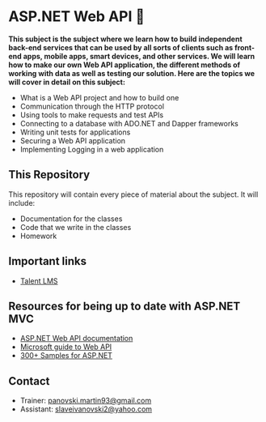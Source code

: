 # ASP.NET Web API 📕

**This subject is the subject where we learn how to build independent back-end services that can be used by all sorts of clients such as front-end apps, mobile apps, smart devices, and other services. We will learn how to make our own Web API application, the different methods of working with data as well as testing our solution. Here are the topics we will cover in detail on this subject:**

* What is a Web API project and how to build one
* Communication through the HTTP protocol
* Using tools to make requests and test APIs
* Connecting to a database with ADO.NET and Dapper frameworks
* Writing unit tests for applications
* Securing a Web API application
* Implementing Logging in a web application

## This Repository

This repository will contain every piece of material about the subject. It will include:

* Documentation for the classes
* Code that we write in the classes
* Homework

## Important links

* [Talent LMS](https://academyforprogramming-seavusedu.talentlms.com/index)

## Resources for being up to date with ASP.NET MVC

* [ASP.NET Web API documentation](https://docs.microsoft.com/en-us/aspnet/core/web-api/?WT.mc_id=dotnet-35129-website&view=aspnetcore-6.0)
* [Microsoft guide to Web API](https://dotnet.microsoft.com/en-us/apps/aspnet/apis)
* [300+ Samples for ASP.NET](https://github.com/dodyg/practical-aspnetcore/tree/net6.0)

## Contact

* Trainer: panovski.martin93@gmail.com
* Assistant: slaveivanovski2@yahoo.com
